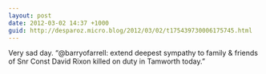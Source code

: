 ```yaml
---
layout: post
date: 2012-03-02 14:37 +1000
guid: http://desparoz.micro.blog/2012/03/02/t175439730006175745.html
---
```

Very sad day. “@barryofarrell: extend deepest sympathy to family &amp; friends of Snr Const David Rixon killed on duty in Tamworth today.”
